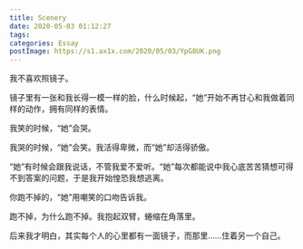 ```yaml
---
title: Scenery
date: 2020-05-03 01:12:27
tags:
categories: Essay
postImage: https://s1.ax1x.com/2020/05/03/YpG8UK.png
---
```


我不喜欢照镜子。

镜子里有一张和我长得一模一样的脸，什么时候起，“她”开始不再甘心和我做着同样的动作，拥有同样的表情。

我笑的时候，“她”会哭。

我哭的时候，“她”会笑。我活得卑微，而“她”却活得骄傲。

“她”有时候会跟我说话，不管我爱不爱听。<!--more-->“她”每次都能说中我心底苦苦猜想可得不到答案的问题，于是我开始惶恐我想逃离。

你跑不掉的，“她”用嘲笑的口吻告诉我。

跑不掉，为什么跑不掉。我抱起双臂，蜷缩在角落里。

后来我才明白，其实每个人的心里都有一面镜子，而那里……住着另一个自己。